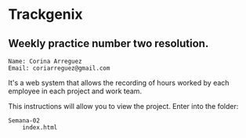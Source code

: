 # Trackgenix
## Weekly practice number two resolution.


```
Name: Corina Arreguez
Email: coriarreguez@gmail.com
```
It's a web system that allows the recording of hours worked by each employee in each project and work team.

This instructions will allow you to view the project.
Enter into the folder:
```
Semana-02
    index.html
```


